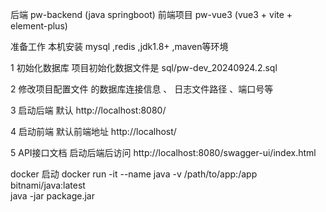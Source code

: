

后端 pw-backend (java springboot)
前端项目 pw-vue3 (vue3 + vite + element-plus)


准备工作
本机安装 mysql ,redis ,jdk1.8+ ,maven等环境


1 初始化数据库
  项目初始化数据文件是 sql/pw-dev_20240924.2.sql

2 修改项目配置文件 的数据库连接信息 、 日志文件路径 、端口号等

3 启动后端
  默认 http://localhost:8080/

4 启动前端 
  默认前端地址
  http://localhost/


5 API接口文档
  启动后端后访问
  http://localhost:8080/swagger-ui/index.html





docker 启动
docker run -it --name java -v /path/to/app:/app bitnami/java:latest \
java -jar package.jar
